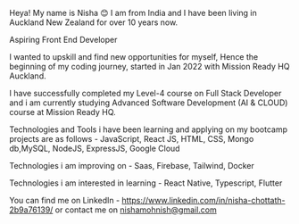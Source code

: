 Heya! My name is Nisha 😊 I am from India and I have been living in Auckland New Zealand for over 10 years now.

Aspiring Front End Developer

I wanted to upskill and find new opportunities for myself, Hence the beginning of my coding journey, started in Jan 2022 with Mission Ready HQ Auckland.

I have successfully completed my Level-4 course on Full Stack Developer and i am currently studying Advanced Software Development (AI & CLOUD) course at Mission Ready HQ.

Technologies and Tools i have been learning and applying on my bootcamp projects are as follows - JavaScript, React JS, HTML, CSS, Mongo db,MySQL, NodeJS, ExpressJS, Google Cloud

Technologies i am improving on - Saas, Firebase, Tailwind, Docker

Technologies i am interested in learning - React Native, Typescript, Flutter


You can find me on LinkedIn - https://www.linkedin.com/in/nisha-chottath-2b9a76139/ or contact me on nishamohnish@gmail.com 
